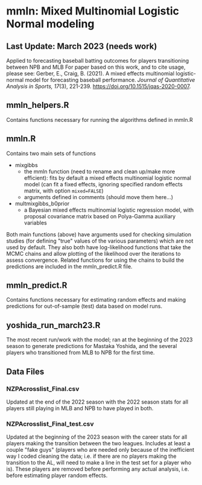 # mmln: Mixed Multinomial Logistic Normal modeling
## Last Update: March 2023 (needs work)
Applied to forecasting baseball batting outcomes for players transitioning between NPB and MLB
For paper based on this work, and to cite usage, please see:
Gerber, E., Craig, B. (2021). A mixed effects multinomial logistic-normal model for forecasting baseball performance. *Journal of Quantitative Analysis in Sports, 17*(3), 221-239. https://doi.org/10.1515/jqas-2020-0007.

## mmln_helpers.R
Contains functions necessary for running the algorithms defined in mmln.R

## mmln.R
Contains two main sets of functions
 - mixgibbs
     - the mmln function (need to rename and clean up/make more efficient): fits by default a mixed effects multinomial logistic normal model (can fit a fixed effects, ignoring specified random effects matrix, with option `mixed=FALSE`)
     - arguments defined in comments (should move them here...)
 - multmixgibbs_b0prior
     - a Bayesian mixed effects multinomial logistic regression model, with proposal covariance matrix based on Polya-Gamma auxiliary variables

Both main functions (above) have arguments used for checking simulation studies (for defining "true" values of the various parameters) which are not used by default. They also both have log-likelihood functions that take the MCMC chains and allow plotting of the likelihood over the iterations to assess convergence. Related functions for using the chains to build the predictions are included in the mmln_predict.R file.

## mmln_predict.R
Contains functions necessary for estimating random effects and making predictions for out-of-sample (test) data based on model runs.

## yoshida_run_march23.R
The most recent run/work with the model; ran at the beginning of the 2023 season to generate predictions for Mastaka Yoshida, and the several players who transitioned from MLB to NPB for the first time.

## Data Files
### NZPAcrosslist_Final.csv
Updated at the end of the 2022 season with the 2022 season stats for all players still playing in MLB and NPB to have played in both.

### NZPAcrosslist_Final_test.csv
Updated at the beginning of the 2023 season with the career stats for all players making the transition between the two leagues. Includes at least a couple "fake guys" (players who are needed only because of the inefficient way I coded cleaning the data; i.e. if there are no players making the transition to the AL, will need to make a line in the test set for a player who is). These players are removed before performing any actual analysis, i.e. before estimating player random effects.

